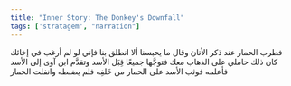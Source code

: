 ```yaml
---
title: "Inner Story: The Donkey's Downfall"
tags: ['stratagem', "narration"]
---
```


 فطرب الحمار عند ذكر الأتان وقال ما يحبسنا ألا انطلق بنا فإني لو لم أرغب في إخائك كان ذلك حاملي على الذهاب معك فتوجَّها جميعًا قِبَل الأسد وتقدَّم ابن آوى إلى الأسد فأعلمه فوثب الأسد على الحمار من خَلفِه فلم يضبطه وانفلت الحمار
